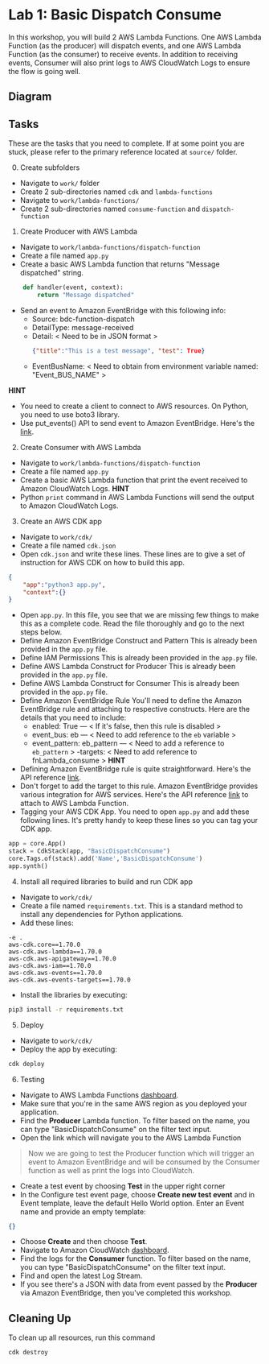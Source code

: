 # Lab 1: Basic Dispatch Consume
In this workshop, you will build 2 AWS Lambda Functions. One AWS Lambda Function (as the producer) will dispatch events, and one AWS Lambda Function (as the consumer) to receive events. In addition to receiving events, Consumer will also print logs to AWS CloudWatch Logs to ensure the flow is going well.

## Diagram

## Tasks
These are the tasks that you need to complete. If at some point you are stuck, please refer to the primary reference located at `source/` folder. 

0. Create subfolders
- Navigate to `work/` folder
- Create 2 sub-directories named `cdk` and `lambda-functions`
- Navigate to `work/lambda-functions/` 
- Create 2 sub-directories named `consume-function` and `dispatch-function` 

1. Create Producer with AWS Lambda
- Navigate to `work/lambda-functions/dispatch-function`
- Create a file named `app.py`
- Create a basic AWS Lambda function that returns "Message dispatched" string.

```python
	def handler(event, context):
		return "Message dispatched"
```
- Send an event to Amazon EventBridge with this following info:
	- Source: bdc-function-dispatch
	- DetailType: message-received
	- Detail: < Need to be in JSON format >
		```json
		{"title":"This is a test message", "test": True} 
		```
	- EventBusName: < Need to obtain from environment variable named: "Event_BUS_NAME" >

**HINT**
- You need to create a client to connect to AWS resources. On Python, you need to use boto3 library. 
- Use put_events() API to send event to Amazon EventBridge. Here's the [link](https://boto3.amazonaws.com/v1/documentation/api/latest/reference/services/events.html).

2. Create Consumer with AWS Lambda
- Navigate to `work/lambda-functions/dispatch-function`
- Create a file named `app.py`
- Create a basic AWS Lambda function that print the event received to Amazon CloudWatch Logs.
**HINT**
- Python `print` command in AWS Lambda Functions will send the output to Amazon CloudWatch Logs. 

3. Create an AWS CDK app
- Navigate to `work/cdk/`
- Create a file named `cdk.json`
- Open `cdk.json` and write these lines. These lines are to give a set of instruction for AWS CDK on how to build this app.
```json
{
	"app":"python3 app.py",
	"context":{}
}
```
- Open `app.py`. In this file, you see that we are missing few things to make this as a complete code. Read the file thoroughly and go to the next steps below.
- Define Amazon EventBridge Construct and Pattern
This is already been provided in the `app.py` file.
- Define IAM Permissions
This is already been provided in the `app.py` file.
- Define AWS Lambda Construct for Producer
This is already been provided in the `app.py` file.
- Define AWS Lambda Construct for Consumer
This is already been provided in the `app.py` file.
- Define Amazon EventBridge Rule
You'll need to define the Amazon EventBridge rule and attaching to respective constructs. Here are the details that you need to include:
	- enabled: True — < If it's false, then this rule is disabled >
	- event_bus: eb — < Need to add reference to the `eb` variable >
	- event_pattern: eb_pattern — < Need to add a reference to `eb_pattern` >
	-targets: < Need to add reference to fnLambda_consume >
**HINT**
- Defining Amazon EventBridge rule is quite straightforward. Here's the API reference [link](https://docs.aws.amazon.com/cdk/api/latest/python/aws_cdk.aws_events/Rule.html).
- Don't forget to add the target to this rule. Amazon EventBridge provides various integration for AWS services. Here's the API reference [link](https://docs.aws.amazon.com/cdk/api/latest/python/aws_cdk.aws_events_targets/LambdaFunction.html) to attach to AWS Lambda Function.
- Tagging your AWS CDK App. You need to open `app.py` and add these following lines. It's pretty handy to keep these lines so you can tag your CDK app.
```python
app = core.App()
stack = CdkStack(app, "BasicDispatchConsume")
core.Tags.of(stack).add('Name','BasicDispatchConsume')
app.synth()
```
4. Install all required libraries to build and run CDK app
- Navigate to `work/cdk/`
- Create a file named `requirements.txt`. This is a standard method to install any dependencies for Python applications. 
- Add these lines:
```
-e .
aws-cdk.core==1.70.0
aws-cdk.aws-lambda==1.70.0
aws-cdk.aws-apigateway==1.70.0
aws-cdk.aws-iam==1.70.0
aws-cdk.aws-events==1.70.0
aws-cdk.aws-events-targets==1.70.0
```
- Install the libraries by executing:
```bash
pip3 install -r requirements.txt
```
5. Deploy
- Navigate to `work/cdk/`
- Deploy the app by executing:
```bash
cdk deploy
```
6. Testing
- Navigate to AWS Lambda Functions [dashboard](https://ap-southeast-1.console.aws.amazon.com/lambda/home). 
- Make sure that you're in the same AWS region as you deployed your application. 
- Find the **Producer** Lambda function. To filter based on the name, you can type "BasicDispatchConsume" on the filter text input. 
- Open the link which will navigate you to the AWS Lambda Function

> Now we are going to test the Producer function which will trigger an event to Amazon EventBridge and will be consumed by the Consumer function as well as print the logs into CloudWatch. 

- Create a test event by choosing **Test** in the upper right corner
- In the Configure test event page, choose **Create new test event** and in Event template, leave the default Hello World option. Enter an Event name and provide an empty template:
```json
{}
``` 
- Choose **Create** and then choose **Test**.
- Navigate to Amazon CloudWatch [dashboard](https://ap-southeast-1.console.aws.amazon.com/cloudwatch/home).
- Find the logs for the **Consumer** function. To filter based on the name, you can type "BasicDispatchConsume" on the filter text input. 
- Find and open the latest Log Stream.
- If you see there's a JSON with data from event passed by the **Producer** via Amazon EventBridge, then you've completed this workshop.

## Cleaning Up
To clean up all resources, run this command
```bash
cdk destroy
```
